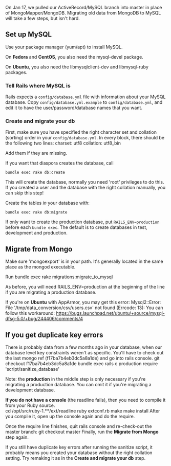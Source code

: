 On Jan 17, we pulled our ActiveRecord/MySQL branch into master in place of MongoMapper/MongoDB.  Migrating old data from MongoDB to MySQL will take a few steps, but isn't hard.

## Set up MySQL
Use your package manager (yum/apt) to install MySQL. 

On **Fedora** and **CentOS**, you also need the mysql-devel package.

On **Ubuntu**, you also need the libmysqlclient-dev and libmysql-ruby packages.

### Tell Rails where MySQL is
Rails expects a `config/database.yml` file with information about your MySQL database.  Copy `config/database.yml.example` to `config/database.yml`, and edit it to have the user/password/database names that you want.

### Create and migrate your db
First, make sure you have specified the right character set and collation (sorting) order in your `config/database.yml`. In every block, there should be the following two lines:
    charset: utf8
    collation: utf8_bin

Add them if they are missing.

If you want that diaspora creates the database, call

    bundle exec rake db:create

This will create the database, normally you need 'root' privileges to do this. If you created a user and the database with the right collation manually, you can skip this step!

Create the tables *in* your database with:

    bundle exec rake db:migrate 

If only want to create the production database, put `RAILS_ENV=production` before each `bundle exec`. The default is to create databases in test, development and production.

## Migrate from Mongo

Make sure 'mongoexport' is in your path. It's generally located in the same place as the mongod executable.

Run 
    bundle exec rake migrations:migrate_to_mysql

As before, you will need RAILS_ENV=production at the beginning of the line if you are migrating a production database.

If you're on **Ubuntu** with AppArmor, you may get this error:
    Mysql2::Error: File '/tmp/data_conversion/csv/users.csv' not found (Errcode: 13): 
You can follow this workaround: https://bugs.launchpad.net/ubuntu/+source/mysql-dfsg-5.0/+bug/244406/comments/4

## If you get duplicate key errors
There is probably data from a few months ago in your database, when our database level key constraints weren't as specific.  You'll have to check out the last mongo ref (f17ba7b4eb3dc5a8a1de) and go into rails console.
    git checkout f17ba7b4eb3dc5a8a1de
    bundle exec rails c production
    require 'script/sanitize_database'

Note: the **production** in the middle step is only necessary if you're migrating a production database. You can omit it if you're migrating a development database.

**If you do not have a console** (the readline fails), then you need to compile it from your Ruby source.  
    cd /opt/src/ruby-1.**/ext/readline
    ruby extconf.rb
    make
    make install
After you compile it, open up the console again and do the require.

Once the require line finishes, quit rails console and re-check-out the master branch:
    git checkout master
Finally, run the **Migrate from Mongo** step again.

If you still have duplicate key errors after running the sanitize script, it probably means you created your database without the right collation setting. Try remaking it as in the **Create and migrate your db** step.

